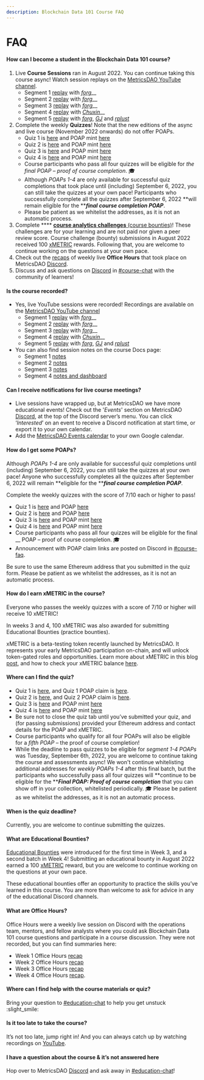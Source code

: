 ```yaml
---
description: Blockchain Data 101 Course FAQ
---
```


# FAQ

#### How can I become a student in the Blockchain Data 101 course?&#x20;

1. Live **Course Sessions** ran in August 2022. You can continue taking this course async! Watch session replays on the [MetricsDAO YouTube channel](https://www.youtube.com/channel/UCDyRizBgObJB-sNuwEPlL1g).
   * Segment 1 [replay](https://docs.metricsdao.xyz/analyst-resources/blockchain-data-101/segment-1) with [_forg_](https://twitter.com/forgash\_)__
   * Segment 2 [replay](https://docs.metricsdao.xyz/analyst-resources/blockchain-data-101/segment-2) with [_forg_](https://twitter.com/forgash\_)__
   * Segment 3 [replay](https://docs.metricsdao.xyz/analyst-resources/blockchain-data-101/segment-3) with [_forg_](https://twitter.com/forgash\_)__
   * Segment 4 [replay](https://youtu.be/ahBFD\_eQvKU) with [_Chuxin_](https://twitter.com/chuxin\_h)__
   * Segment 5 [replay](https://www.youtube.com/watch?v=nxIDapWc5eg) with [_forg_](https://twitter.com/forgash\_), [_GJ_](https://twitter.com/GJFlannery19) and [_rplust_](https://twitter.com/robplust)&#x20;
2. Complete the weekly **Quizzes**! Note that the new editions of the async and live course (November 2022 onwards) do not offer POAPs.
   * Quiz 1 is [here](https://s2w1pibxi3c.typeform.com/metricsdao) and POAP mint [here](https://poap.delivery/blockchainanalytics1)
   * Quiz 2 is [here](https://s2w1pibxi3c.typeform.com/metricsdaoquiz2) and POAP mint [here](https://poap.delivery/mdao-workshop-blockchain-analytics-2/)
   * Quiz 3 is [here](https://docs.metricsdao.xyz/analyst-resources/blockchain-data-101/segment-3/assessment-3) and POAP mint [here](https://poap.delivery/mdao-workshop-blockchain-analytics-3)
   * Quiz 4 is [here](https://docs.metricsdao.xyz/analyst-resources/blockchain-data-101/segment-4/assessment-4) and POAP mint [here](https://poap.delivery/mdao-workshop-blockchain-analytics-4)
   * Course participants who pass all four quizzes will be eligible for _the final POAP –  proof of course completion_. 🎓
   * Although _POAPs 1-4_ are only available for successful quiz completions that took place until (including) September 6, 2022, you can still take the quizzes at your own pace! Participants who successfully complete all the quizzes after September 6, 2022 **will remain eligible for the **_**final course completion POAP**_.
   * Please be patient as we whitelist the addresses, as it is not an automatic process.&#x20;
3. Complete **** [**course analytics challenges** (course bounties)](https://metricsdao.notion.site/Bounty-Programs-d4bac7f1908f412f8bf4ed349198e5fe)! These challenges are for your learning and are not paid nor given a peer review score. Course challenge (bounty) submissions in August 2022 received 100 [xMETRIC](https://blog.metricsdao.xyz/xmetric-balance/) rewards. Following that, you are welcome to continue working on the questions at your own pace.
4. Check out the [recaps](https://docs.metricsdao.xyz/analyst-resources/blockchain-data-101/faq#what-are-office-hours) of weekly live **Office Hours** that took place on MetricsDAO [Discord](http://discord.gg/metrics).&#x20;
5. Discuss and ask questions on [Discord](http://discord.gg/metrics) in [#course-chat](https://discord.com/channels/902943676685230100/992490932412883064) with the community of learners!&#x20;

#### Is the course recorded?&#x20;

* Yes, live YouTube sessions were recorded! Recordings are available on the [MetricsDAO YouTube channel](https://www.youtube.com/channel/UCDyRizBgObJB-sNuwEPlL1g)
  * Segment 1 [replay](https://docs.metricsdao.xyz/analyst-resources/blockchain-data-101/segment-1) with [_forg_](https://twitter.com/forgash\_)__
  * Segment 2 [replay](https://docs.metricsdao.xyz/analyst-resources/blockchain-data-101/segment-2) with [_forg_](https://twitter.com/forgash\_)__
  * Segment 3 [replay](https://docs.metricsdao.xyz/analyst-resources/blockchain-data-101/segment-3) with [_forg_](https://twitter.com/forgash\_)__
  * Segment 4 [replay](https://youtu.be/ahBFD\_eQvKU) with [_Chuxin_](https://twitter.com/chuxin\_h)__
  * Segment 5 [replay](https://www.youtube.com/watch?v=nxIDapWc5eg) with [_forg_](https://twitter.com/forgash\_), [_GJ_](https://twitter.com/GJFlannery19) and [_rplust_](https://twitter.com/robplust)&#x20;
* You can also find session notes on the course Docs page:
  * Segment 1 [notes](https://docs.metricsdao.xyz/analyst-resources/blockchain-data-101/segment-1)
  * Segment 2 [notes](https://docs.metricsdao.xyz/analyst-resources/blockchain-data-101/segment-2/sql-aggregated)&#x20;
  * Segment 3 [notes](https://docs.metricsdao.xyz/analyst-resources/blockchain-data-101/segment-3/recap-ez\_-mode)
  * Segment 4 [notes and dashboard](https://docs.metricsdao.xyz/analyst-resources/blockchain-data-101/segment-4/sql-in-dune-v2-vs-v1)

#### Can I receive notifications for live course meetings?&#x20;

* Live sessions have wrapped up, but at MetricsDAO we have more educational events! Check out the '_Events_' section on MetricsDAO [Discord](http://discord.gg/metrics), at the top of the Discord server’s menu. You can click ‘_Interested_’ on an event to receive a Discord notification at start time, or export it to your own calendar.&#x20;
* Add the [MetricsDAO Events calendar](https://calendar.google.com/calendar/u/3?cid=Y19wZHZhaG5tMGRjN2plZDhiMThmOTczNDJhb0Bncm91cC5jYWxlbmRhci5nb29nbGUuY29t) to your own Google calendar.

#### How do I get some POAPs?&#x20;

Although _POAPs 1-4_ are only available for successful quiz completions until (including) September 6, 2022, you can still take the quizzes at your own pace! Anyone who successfully completes all the quizzes after September 6, 2022 will remain **eligible for the **_**final course completion POAP**_.&#x20;

Complete the weekly quizzes with the score of 7/10 each or higher to pass!

* Quiz 1 is [here](https://s2w1pibxi3c.typeform.com/metricsdao) and POAP [here](https://poap.delivery/blockchainanalytics1)
* Quiz 2 is [here](https://s2w1pibxi3c.typeform.com/metricsdaoquiz2) and POAP [here](https://poap.delivery/mdao-workshop-blockchain-analytics-2/)
* Quiz 3 is [here](https://docs.metricsdao.xyz/analyst-resources/blockchain-data-101/segment-3/assessment-3) and POAP mint [here](https://poap.delivery/mdao-workshop-blockchain-analytics-3)
* Quiz 4 is [here](https://docs.metricsdao.xyz/analyst-resources/blockchain-data-101/segment-4/assessment-4) and POAP mint [here](https://poap.delivery/mdao-workshop-blockchain-analytics-4)
* Course participants who pass all four quizzes will be eligible for the final __ POAP –  proof of course completion. 🎓
* Announcement with POAP claim links are posted on Discord in [#course-faq](https://discord.com/channels/902943676685230100/996143485390426162).&#x20;

Be sure to use the same Ethereum address that you submitted in the quiz form. Please be patient as we whitelist the addresses, as it is not an automatic process.&#x20;

#### How do I earn xMETRIC in the course?

Everyone who passes the weekly quizzes with a score of 7/10 or higher will receive 10 xMETRIC!

In weeks 3 and 4, 100 xMETRIC was also awarded for submitting Educational Bounties (practice bounties).

xMETRIC is a beta-testing token recently launched by MetricsDAO. It represents your early MetricsDAO participation on-chain, and will unlock token-gated roles and opportunities. Learn more about xMETRIC in this blog [post](https://blog.metricsdao.xyz/xmetric/), and how to check your xMETRIC balance [here](https://blog.metricsdao.xyz/xmetric-balance/).

#### Where can I find the quiz?&#x20;

* Quiz 1 is [here](https://s2w1pibxi3c.typeform.com/metricsdao), and Quiz 1 POAP claim is [here](https://poap.delivery/blockchainanalytics1).&#x20;
* Quiz 2 is [here](https://s2w1pibxi3c.typeform.com/metricsdaoquiz2), and Quiz 2 POAP claim is [here](https://poap.delivery/mdao-workshop-blockchain-analytics-2).
* Quiz 3 is [here](https://docs.metricsdao.xyz/analyst-resources/blockchain-data-101/segment-3/assessment-3) and POAP mint [here](https://poap.delivery/mdao-workshop-blockchain-analytics-3)
* Quiz 4 is [here](https://docs.metricsdao.xyz/analyst-resources/blockchain-data-101/segment-4/assessment-4) and POAP mint [here](https://poap.delivery/mdao-workshop-blockchain-analytics-4)
* Be sure not to close the quiz tab until you’ve submitted your quiz, and (for passing submissions) provided your Ethereum address and contact details for the POAP and xMETRIC.
* Course participants who qualify for all four POAPs will also be eligible for a _fifth POAP_ – the proof of course completion!&#x20;
* While the deadline to pass quizzes to be eligible for _segment 1-4 POAPs_ was Tuesday, September 6th, 2022, you are welcome to continue taking the course and assessments async! We won't continue whitelisting additional addresses for _weekly POAPs 1-4_ after this final batch, but the participants who successfully pass all four quizzes will **continue to be eligible for the **_**Final POAP: Proof of course completion**_ that you can show off in your collection, whitelisted periodically. 🎓 Please be patient as we whitelist the addresses, as it is not an automatic process.&#x20;

#### When is the quiz deadline?&#x20;

Currently, you are welcome to continue submitting the quizzes.

#### What are Educational Bounties?

[Educational Bounties](https://metricsdao.notion.site/metricsdao/Bounty-Programs-d4bac7f1908f412f8bf4ed349198e5fe?p=8e6be1bfef4a4e0f87887d857b7dad96\&pm=c) were introduced for the first time in Week 3, and a second batch in Week 4! Submitting an educational bounty in August 2022 earned a 100 [xMETRIC](https://blog.metricsdao.xyz/xmetric-balance/) reward, but you are welcome to continue working on the questions at your own pace.

These educational bounties offer an opportunity to practice the skills you’ve learned in this course. You are more than welcome to ask for advice in any of the educational Discord channels.

#### What are Office Hours?&#x20;

Office Hours were a weekly live session on Discord with the operations team, mentors, and fellow analysts where you could ask Blockchain Data 101 course questions and participate in a course discussion. They were not recorded, but you can find summaries here:

* Week 1 Office Hours [recap](https://docs.metricsdao.xyz/analyst-resources/blockchain-data-101/segment-1/office-hours-1)
* Week 2 Office Hours [recap](https://docs.metricsdao.xyz/analyst-resources/blockchain-data-101/segment-2/office-hours-2)
* Week 3 Office Hours [recap](https://docs.metricsdao.xyz/analyst-resources/blockchain-data-101/segment-3/office-hours-3)
* Week 4 Office Hours [recap](https://docs.metricsdao.xyz/analyst-resources/blockchain-data-101/segment-4/office-hours-4).&#x20;

#### Where can I find help with the course materials or quiz?&#x20;

Bring your question to [#education-chat](https://discord.com/channels/902943676685230100/992490932412883064) to help you get unstuck :slight\_smile:

#### Is it too late to take the course?&#x20;

It’s not too late, jump right in! And you can always catch up by watching recordings on [YouTube](https://www.youtube.com/channel/UCDyRizBgObJB-sNuwEPlL1g).

#### I have a question about the course & it’s not answered here&#x20;

Hop over to MetricsDAO [Discord](http://discord.gg/metrics) and ask away in [#education-chat](https://discord.com/channels/902943676685230100/992490932412883064)!&#x20;
